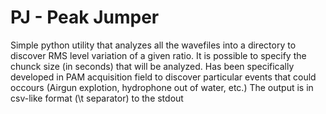 # PJ - Peak Jumper
 Simple python utility that analyzes all the wavefiles into a directory
 to discover RMS level variation of a given ratio.
 It is possible to specify the chunck size (in seconds) that will be
 analyzed.
 Has been specifically developed in PAM acquisition field to discover
 particular events that could occours (Airgun explotion, hydrophone out
 of water, etc.)
 The output is in csv-like format (\t separator) to the stdout
